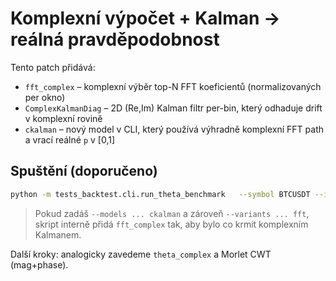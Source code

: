 # Komplexní výpočet + Kalman → reálná pravděpodobnost

Tento patch přidává:
- `fft_complex` – komplexní výběr top-N FFT koeficientů (normalizovaných per okno)
- `ComplexKalmanDiag` – 2D (Re,Im) Kalman filtr per-bin, který odhaduje drift v komplexní rovině
- `ckalman` – nový model v CLI, který používá výhradně komplexní FFT path a vrací reálné `p` v [0,1]

## Spuštění (doporučeno)
```bash
python -m tests_backtest.cli.run_theta_benchmark   --symbol BTCUSDT --interval 5m --limit 20000   --variants raw fft wavelet   --models logreg ckalman   --fft-topn 12   --ema-prob 0.2   --upper 0.52 --lower 0.48   --outdir reports_theta_benchmark_v6
```
> Pokud zadáš `--models ... ckalman` a zároveň `--variants ... fft`, skript interně přidá `fft_complex` tak, aby bylo co krmit komplexním Kalmanem.

Další kroky: analogicky zavedeme `theta_complex` a Morlet CWT (mag+phase).
